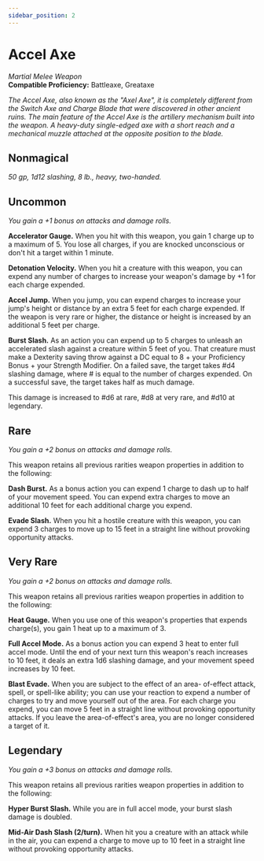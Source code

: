 ```yaml
---
sidebar_position: 2
---
```


# Accel Axe

*Martial Melee Weapon*  
**Compatible Proficiency:** Battleaxe, Greataxe

*The Accel Axe, also known as the "Axel Axe", it is completely different from the Switch Axe and Charge Blade that were discovered in other ancient ruins. The main feature of the Accel Axe is the artillery mechanism built into the weapon. A heavy-duty single-edged axe with a short reach and a mechanical muzzle attached at the opposite position to the blade.*

## Nonmagical

*50 gp, 1d12 slashing, 8 lb., heavy, two-handed.*

## Uncommon

*You gain a +1 bonus on attacks and damage rolls.*

**Accelerator Gauge.** When you hit with this weapon, you gain 1 charge up to a maximum of 5. You lose all charges, if you are knocked unconscious or don't hit a target within 1 minute.

**Detonation Velocity.** When you hit a creature with this weapon, you can expend any number of charges to increase your weapon's damage by +1 for each charge expended.

**Accel Jump.** When you jump, you can expend charges to increase your jump's height or distance by an extra 5 feet for each charge expended. If the weapon is very rare or higher, the distance or height is increased by an additional 5 feet per charge.

**Burst Slash.** As an action you can expend up to 5 charges to unleash an accelerated slash against a creature within 5 feet of you. That creature must make a Dexterity saving throw against a DC equal to 8 + your Proficiency Bonus + your Strength Modifier. On a failed save, the target takes #d4 slashing damage, where # is equal to the number of charges expended. On a successful save, the target takes half as much damage.

This damage is increased to #d6 at rare, #d8 at very rare, and #d10 at legendary.

## Rare

*You gain a +2 bonus on attacks and damage rolls.*

This weapon retains all previous rarities weapon properties in addition to the following:

**Dash Burst.** As a bonus action you can expend 1 charge to dash up to half of your movement speed. You can expend extra charges to move an additional 10 feet for each additional charge you expend.

**Evade Slash.** When you hit a hostile creature with this weapon, you can expend 3 charges to move up to 15 feet in a straight line without provoking opportunity attacks.

## Very Rare

*You gain a +2 bonus on attacks and damage rolls.*

This weapon retains all previous rarities weapon properties in addition to the following:

**Heat Gauge.** When you use one of this weapon's properties that expends charge(s), you gain 1 heat up to a maximum of 3.

**Full Accel Mode.** As a bonus action you can expend 3 heat to enter full accel mode. Until the end of your next turn this weapon's reach increases to 10 feet, it deals an extra 1d6 slashing damage, and your movement speed increases by 10 feet.

**Blast Evade.** When you are subject to the effect of an area- of-effect attack, spell, or spell-like ability; you can use your reaction to expend a number of charges to try and move yourself out of the area. For each charge you expend, you can move 5 feet in a straight line without provoking opportunity attacks. If you leave the area-of-effect's area, you are no longer considered a target of it.

## Legendary

*You gain a +3 bonus on attacks and damage rolls.*

This weapon retains all previous rarities weapon properties in addition to the following:

**Hyper Burst Slash.** While you are in full accel mode, your burst slash damage is doubled.

**Mid-Air Dash Slash (2/turn).** When hit you a creature with an attack while in the air, you can expend a charge to move up to 10 feet in a straight line without provoking opportunity attacks.
